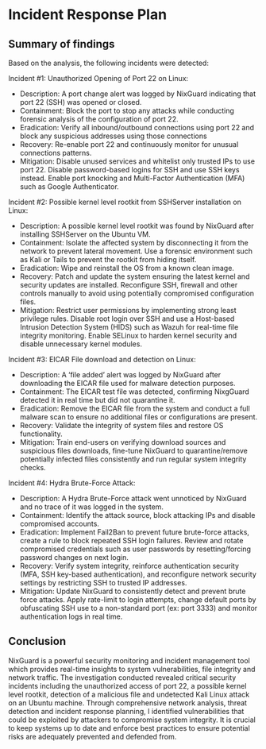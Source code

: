 # Incident Response Plan

## Summary of findings

Based on the analysis, the following incidents were detected:

Incident #1: Unauthorized Opening of Port 22 on Linux:
- Description: A port change alert was logged by NixGuard indicating that port 22 (SSH) was opened or closed.
- Containment: Block the port to stop any attacks while conducting forensic analysis of the configuration of port 22.
- Eradication: Verify all inbound/outbound connections using port 22 and block any suspicious addresses using those connections
- Recovery: Re-enable port 22 and continuously monitor for unusual connections patterns.
- Mitigation: Disable unused services and whitelist only trusted IPs to use port 22. Disable password-based logins for SSH and use SSH keys instead. Enable port knocking and Multi-Factor Authentication (MFA) such as Google Authenticator.

Incident #2: Possible kernel level rootkit from SSHServer installation on Linux:
- Description: A possible kernel level rootkit was found by NixGuard after installing SSHServer on the Ubuntu VM.
- Containment: Isolate the affected system by disconnecting it from the network to prevent lateral movement. Use a forensic environment such as Kali or Tails to prevent the rootkit from hiding itself.
- Eradication: Wipe and reinstall the OS from a known clean image.
- Recovery: Patch and update the system ensuring the latest kernel and security updates are installed. Reconfigure SSH, firewall and other controls manually to avoid using potentially compromised configuration files.
- Mitigation: Restrict user permissions by implementing strong least privilege rules. Disable root login over SSH and use a Host-based Intrusion Detection System (HIDS) such as Wazuh for real-time file integrity monitoring. Enable SELinux to harden kernel security and disable unnecessary kernel modules.

Incident #3: EICAR File download and detection on Linux:
- Description: A ‘file added’ alert was logged by NixGuard after downloading the EICAR file used for malware detection purposes.
- Containment: The EICAR test file was detected, confirming NixgGuard detected it in real time but did not quarantine it.
- Eradication: Remove the EICAR file from the system and conduct a full malware scan to ensure no additional files or configurations are present.
- Recovery: Validate the integrity of system files and restore OS functionality.
- Mitigation: Train end-users on verifying download sources and suspicious files downloads, fine-tune NixGuard to quarantine/remove potentially infected files consistently and run regular system integrity checks.

Incident #4: Hydra Brute-Force Attack:
- Description: A Hydra Brute-Force attack went unnoticed by NixGuard and no trace of it was logged in the system.
- Containment: Identify the attack source, block attacking IPs and disable compromised accounts.
- Eradication: Implement Fail2Ban to prevent future brute-force attacks, create a rule to block repeated SSH login failures. Review and rotate compromised credentials such as user passwords by resetting/forcing password changes on next login.
- Recovery: Verify system integrity, reinforce authentication security (MFA, SSH key-based authentication), and reconfigure network security settings by restricting SSH to trusted IP addresses.
- Mitigation: Update NixGuard to consistently detect and prevent brute force attacks. Apply rate-limit to login attempts, change default ports by obfuscating SSH use to a non-standard port (ex: port 3333) and monitor authentication logs in real time.

## Conclusion
NixGuard is a powerful security monitoring and incident management tool which provides real-time insights to system vulnerabilities, file integrity and network traffic. The investigation conducted revealed critical security incidents including the unauthorized access of port 22, a possible kernel level rootkit, detection of a malicious file and undetected Kali Linux attack on an Ubuntu machine. Through comprehensive network analysis, threat detection and incident response planning, I identified vulnerabilities that could be exploited by attackers to compromise system integrity. It is crucial to keep systems up to date and enforce best practices to ensure potential risks are adequately prevented and defended from. 
